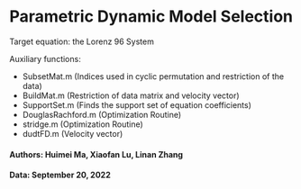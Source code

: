# Parametric Dynamic Model Selection
Target equation: the Lorenz 96 System 

Auxiliary functions:
 * SubsetMat.m (Indices used in cyclic permutation and restriction of the data)
 * BuildMat.m (Restriction of data matrix and velocity vector)
 * SupportSet.m (Finds the support set of equation coefficients)
 * DouglasRachford.m (Optimization Routine)
 * stridge.m (Optimization Routine)
 * dudtFD.m (Velocity vector)  
#### Authors: Huimei Ma, Xiaofan Lu, Linan Zhang  
#### Data: September 20, 2022
